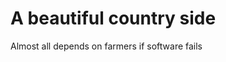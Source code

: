 <h1>A beautiful country side </h1>
<p>Almost all depends on farmers if software fails</p>
<img src = "farmer.jpg.jpeg>
